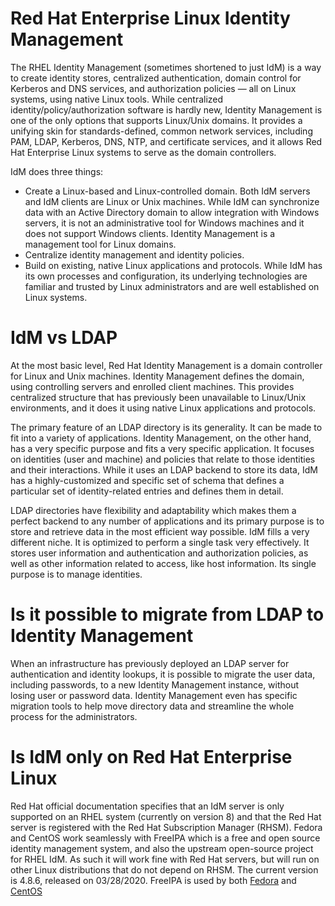 # Red Hat Enterprise Linux Identity Management

The RHEL Identity Management (sometimes shortened to just IdM) is a way to create identity stores, centralized authentication, domain control for Kerberos and DNS services, and authorization policies — all on Linux systems, using native Linux tools. While centralized identity/policy/authorization software is hardly new, Identity Management is one of the only options that supports Linux/Unix domains. It provides a unifying skin for standards-defined, common network services, including PAM, LDAP, Kerberos, DNS, NTP, and certificate services, and it allows Red Hat Enterprise Linux systems to serve as the domain controllers.

IdM does three things:

- Create a Linux-based and Linux-controlled domain. Both IdM servers and IdM clients are Linux or Unix machines. While IdM can synchronize data with an Active Directory domain to allow integration with Windows servers, it is not an administrative tool for Windows machines and it does not support Windows clients. Identity Management is a management tool for Linux domains.
- Centralize identity management and identity policies.
- Build on existing, native Linux applications and protocols. While IdM has its own processes and configuration, its underlying technologies are familiar and trusted by Linux administrators and are well established on Linux systems. 

# IdM vs LDAP

At the most basic level, Red Hat Identity Management is a domain controller for Linux and Unix machines. Identity Management defines the domain, using controlling servers and enrolled client machines. This provides centralized structure that has previously been unavailable to Linux/Unix environments, and it does it using native Linux applications and protocols.

The primary feature of an LDAP directory is its generality. It can be made to fit into a variety of applications. Identity Management, on the other hand, has a very specific purpose and fits a very specific application. It focuses on identities (user and machine) and policies that relate to those identities and their interactions. While it uses an LDAP backend to store its data, IdM has a highly-customized and specific set of schema that defines a particular set of identity-related entries and defines them in detail.

LDAP directories have flexibility and adaptability which makes them a perfect backend to any number of applications and its primary purpose is to store and retrieve data in the most efficient way possible. IdM fills a very different niche. It is optimized to perform a single task very effectively. It stores user information and authentication and authorization policies, as well as other information related to access, like host information. Its single purpose is to manage identities. 

# Is it possible to migrate from LDAP to Identity Management

When an infrastructure has previously deployed an LDAP server for authentication and identity lookups, it is possible to migrate the user data, including passwords, to a new Identity Management instance, without losing user or password data.
Identity Management even has specific migration tools to help move directory data and streamline the whole process for the administrators.

# Is IdM only on Red Hat Enterprise Linux

Red Hat official documentation specifies that an IdM server is only supported on an RHEL system (currently on version 8) and that the Red Hat server is registered with the Red Hat Subscription Manager (RHSM). Fedora and CentOS work seamlessly with FreeIPA which is a free and open source identity management system, and also the upstream open-source project for RHEL IdM. As such it will work fine with Red Hat servers, but will run on other Linux distributions that do not depend on RHSM. The current version is 4.8.6, released on 03/28/2020. FreeIPA is used by both [Fedora](https://docs.fedoraproject.org/en-US/Fedora/18/html/FreeIPA_Guide/index.html) and [CentOS](https://www.unixmen.com/configure-freeipa-server-centos-7/)
